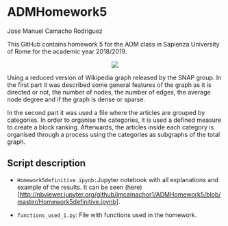 # ADMHomework5
Jose Manuel Camacho Rodriguez

This GitHub contains homework 5 for the ADM class in Sapienza University of Rome for the academic year 2018/2019. 

<div style="text-align:center"><img src ="https://cryptobriefing.com/wp-content/uploads/2018/04/Wikipedia-and-Request-Network-enable-donors-to-donate-in-cryptocurrency.jpg" /></div>

Using a reduced version of Wikipedia graph released by the SNAP group. In the first part it was described some general features of the graph as it is directed or not, the number of nodes, the number of edges, the average node degree and if the graph is dense or sparse.

In the second part it was used a file where the articles are grouped by categories. In order to organise the categories, it is  used a defined measure to create a block ranking. Afterwards, the articles inside each category is organised through a process using the categories as subgraphs of the total graph.

## Script description

* `Homework5definitive.ipynb:`Jupyter notebook with all explanations and example of the results. It can be seen (here) [http://nbviewer.jupyter.org/github/jmcamachor1/ADMHomework5/blob/master/Homework5definitive.ipynb].

* `functions_used_1.py`: File with functions used in the homework.


